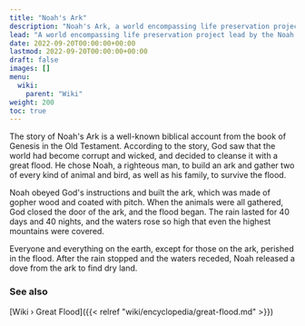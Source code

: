 ```yaml
---
title: "Noah's Ark"
description: "Noah's Ark, a world encompassing life preservation project lead by the Noah and the exiled Elohim left back on Earth ultimately embodied by a space craft orbiting Earth during the cataclysmic event known as the Great Flood safeguarding almost all of Elohimian creations."
lead: "A world encompassing life preservation project lead by the Noah and the exiled Elohim left back on Earth ultimately embodied by a space craft orbiting Earth during the cataclysmic event known as the Great Flood safeguarding almost all of Elohimian creations."
date: 2022-09-20T00:00:00+00:00
lastmod: 2022-09-20T00:00:00+00:00
draft: false
images: []
menu:
  wiki:
    parent: "Wiki"
weight: 200
toc: true
---
```


The story of Noah's Ark is a well-known biblical account from the book of Genesis in the Old Testament. According to the story, God saw that the world had become corrupt and wicked, and decided to cleanse it with a great flood. He chose Noah, a righteous man, to build an ark and gather two of every kind of animal and bird, as well as his family, to survive the flood.

Noah obeyed God's instructions and built the ark, which was made of gopher wood and coated with pitch. When the animals were all gathered, God closed the door of the ark, and the flood began. The rain lasted for 40 days and 40 nights, and the waters rose so high that even the highest mountains were covered.

Everyone and everything on the earth, except for those on the ark, perished in the flood. After the rain stopped and the waters receded, Noah released a dove from the ark to find dry land.

### See also

[Wiki › Great Flood]({{< relref "wiki/encyclopedia/great-flood.md" >}})
